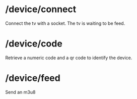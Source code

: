 # /device/connect
Connect the tv with a socket. The tv is waiting to be feed.

# /device/code
Retrieve a numeric code and a qr code to identify the device.

# /device/feed
Send an m3u8